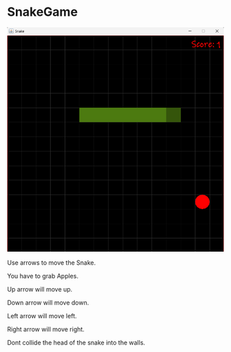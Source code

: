 # SnakeGame

![SnakeGame](SnakeGame.png)

Use arrows to move the Snake.

You have to grab Apples.

Up arrow will move up.

Down arrow will move down.

Left arrow will move left.

Right arrow will move right.

Dont collide the head of the snake into the walls.
